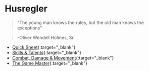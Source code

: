 # Husregler

> "The young man knows the rules, but the old man knows the exceptions"

> -Oliver Wendell Holmes, Sr.

* [Quick Sheet](https://drive.google.com/open?id=0B1mLHM9FvbskWlBPdGhuNkQ5NTg){:target="_blank"}
* [Skills & Talents](rules-skills-talents.md){:target="_blank"}
* [Combat, Damage & Movement](rules-combat-damage-movement.md){:target="_blank"}
* [The Game Master](rules-the-game-master.md){:target="_blank"}